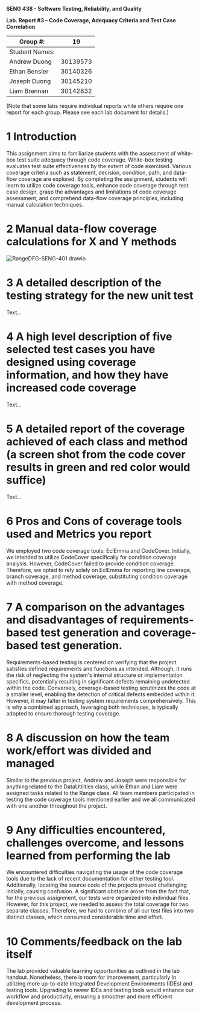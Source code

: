 **SENG 438 - Software Testing, Reliability, and Quality**

**Lab. Report #3 – Code Coverage, Adequacy Criteria and Test Case Correlation**

| Group \#:      |    19    |
| -------------- | -------- |
| Student Names: |          |
| Andrew Duong   | 30139573 |
| Ethan Bensler  | 30140326 |
| Joseph Duong   | 30145210 |
| Liam Brennan   | 30142832 |

(Note that some labs require individual reports while others require one report
for each group. Please see each lab document for details.)

# 1 Introduction

This assignment aims to familiarize students with the assessment of white-box test suite adequacy through code coverage. White-box testing evaluates test suite effectiveness by the extent of code exercised. Various coverage criteria such as statement, decision, condition, path, and data-flow coverage are explored. By completing the assignment, students will learn to utilize code coverage tools, enhance code coverage through test case design, grasp the advantages and limitations of code coverage assessment, and comprehend data-flow coverage principles, including manual calculation techniques.

# 2 Manual data-flow coverage calculations for X and Y methods

![RangeDFG-SENG-401 drawio](https://github.com/seng438-winter-2024/seng438-a3-Ruvaakaan/assets/95046408/c8059d48-7ea5-4f2d-8fe0-12f0dd4ae66d)


# 3 A detailed description of the testing strategy for the new unit test

Text…

# 4 A high level description of five selected test cases you have designed using coverage information, and how they have increased code coverage

Text…

# 5 A detailed report of the coverage achieved of each class and method (a screen shot from the code cover results in green and red color would suffice)

Text…

# 6 Pros and Cons of coverage tools used and Metrics you report

We employed two code coverage tools: EclEmma and CodeCover. Initially, we intended to utilize CodeCover specifically for condition coverage analysis. However, CodeCover failed to provide condition coverage. Therefore, we opted to rely solely on EclEmma for reporting line coverage, branch coverage, and method coverage, substituting condition coverage with method coverage. 

# 7 A comparison on the advantages and disadvantages of requirements-based test generation and coverage-based test generation.

Requirements-based testing is centered on verifying that the project satisfies defined requirements and functions as intended. Although, it runs the risk of neglecting the system's internal structure or implementation specifics, potentially resulting in significant defects remaining undetected within the code. Conversely, coverage-based testing scrutinizes the code at a smaller level, enabling the detection of critical defects embedded within it. However, it may falter in testing system requirements comprehensively. This is why a combined approach, leveraging both techniques, is typically adopted to ensure thorough testing coverage.

# 8 A discussion on how the team work/effort was divided and managed

Similar to the previous project, Andrew and Joseph were responsible for anything related to the DataUtilities class, while Ethan and Liam were assigned tasks related to the Range class. All team members participated in testing the code coverage tools mentioned earlier and we all communicated with one another throughout the project. 

# 9 Any difficulties encountered, challenges overcome, and lessons learned from performing the lab

We encountered difficulties navigating the usage of the code coverage tools due to the lack of recent documentation for either testing tool. Additionally, locating the source code of the projects proved challenging initially, causing confusion. A significant obstacle arose from the fact that, for the previous assignment, our tests were organized into individual files. However, for this project, we needed to assess the total coverage for two separate classes. Therefore, we had to combine of all our test files into two distinct classes, which consumed considerable time and effort.

# 10 Comments/feedback on the lab itself

The lab provided valuable learning opportunities as outlined in the lab handout. Nonetheless, there is room for improvement, particularly in utilizing more up-to-date Integrated Development Environments (IDEs) and testing tools. Upgrading to newer IDEs and testing tools would enhance our workflow and productivity, ensuring a smoother and more efficient development process.
